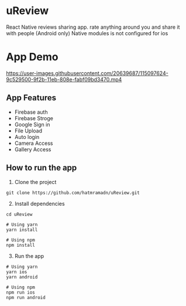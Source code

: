 

# uReview
React Native reviews sharing app. rate anything around you and share it with people (Android only) Native modules is not configured for ios

# App Demo
https://user-images.githubusercontent.com/20639687/115097624-9c529500-9f2b-11eb-808e-fabf09bd3470.mp4


## App Features

 - Firebase auth
 - Firebase Stroge
 - Google Sign in
 - File Upload
 - Auto login
 - Camera Access
 - Gallery Access
 
## How to run the app

1. Clone the project

```
git clone https://github.com/hatmramadn/uReview.git
```

2. Install dependencies

```
cd uReview

# Using yarn
yarn install

# Using npm
npm install
```
3. Run the app

```
# Using yarn
yarn ios
yarn android

# Using npm
npm run ios
npm run android
